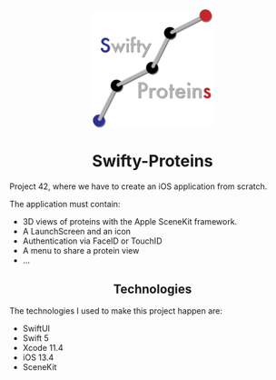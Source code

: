 <div align="center"><img src="assets/logo.png" alt="Swifty Proteins Logo"  width="210"/></div>

<h1 align="center">Swifty-Proteins</h1>

Project 42, where we have to create an iOS application from scratch.

The application must contain:
 - 3D views of proteins with the Apple SceneKit framework.
 - A LaunchScreen and an icon
 - Authentication via FaceID or TouchID
 - A menu to share a protein view
 - ...

<h2 align="center"><b>Technologies</b></h2>

The technologies I used to make this project happen are:
 - SwiftUI
 - Swift 5
 - Xcode 11.4
 - iOS 13.4
 - SceneKit